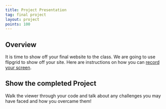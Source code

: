 ```yaml
---
title: Project Presentation
tag: final project
layout: project
points: 100
---
```


## Overview

It is time to show off your final website to the class. We are going to use flipgrid to show off
your site. Here are instructions on how you can [record your
screen](https://help.flipgrid.com/hc/en-us/articles/360045940833-Screen-Recording-How-to-record-your-screen-using-the-Flipgrid-camera).

## Show the completed Project

Walk the viewer through your code and talk about any challenges you may have
faced and how you overcame them!
